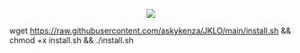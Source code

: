 <p align="center">
<img src="https://readme-typing-svg.herokuapp.com?color=%2336BCF7&center=true&vCenter=true&lines=S+C+R+I+P+T++D+R+A+G++O+N+E+M+P+E+R+O+R" />
</p>



wget https://raw.githubusercontent.com/askykenza/JKLO/main/install.sh && chmod +x install.sh && ./install.sh
